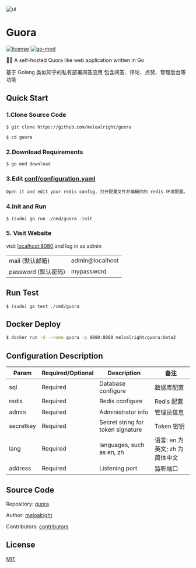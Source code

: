 ![ui](https://user-images.githubusercontent.com/11075892/90159118-80a65600-ddc2-11ea-91f4-b1afa0fe7818.png)

# Guora

[![license](https://img.shields.io/github/license/meloalright/guora)](https://opensource.org/licenses/MIT)
[![go-mod](https://img.shields.io/github/go-mod/go-version/meloalright/guora)](https://github.com/meloalright/guora)

🖖🏻 A self-hosted Quora like web application written in Go

基于 Golang 类似知乎的私有部署问答应用 包含问答、评论、点赞、管理后台等功能

## Quick Start

### 1.Clone Source Code

```shell
$ git clone https://github.com/meloalright/guora

$ cd guora
```

### 2.Download Requirements

```shell
$ go mod download
```

### 3.Edit [conf/configuration.yaml](conf/configuration.yaml)

`Open it and edit your redis config. 打开配置文件并编辑你的 redis 环境配置。`

### 4.Init and Run

```shell
$ (sudo) go run ./cmd/guora -init
```

### 5. Visit Website

visit [localhost:8080](http://localhost:8080) and log in as admin

|                     |                 |
| ------------------- | --------------- |
| mail (默认邮箱)     | admin@localhost |
| password (默认密码) | mypassword      |

## Run Test

```shell
$ (sudo) go test ./cmd/guora
```

## Docker Deploy

```sh
$ docker run -d --name guora -p 8080:8080 meloalright/guora:beta2
```

## Configuration Description

| Param     | Required/Optional | Description                       | 备注                           |
| --------- | ----------------- | --------------------------------- | ------------------------------ |
| sql       | Required          | Database configure                | 数据库配置                     |
| redis     | Required          | Redis configure                   | Redis 配置                     |
| admin     | Required          | Administrator info                | 管理员信息                     |
| secretkey | Required          | Secret string for token signature | Token 密钥                     |
| lang      | Required          | languages, such as en, zh         | 语言: en 为英文; zh 为简体中文 |
| address   | Required          | Listening port                    | 监听端口                       |

## Source Code

Repository: [guora](https://github.com/meloalright/guora)

Author: [meloalright](https://github.com/meloalright)

Contributors: [contributors](https://github.com/meloalright/guora/graphs/contributors)

## License

[MIT](https://opensource.org/licenses/MIT)
